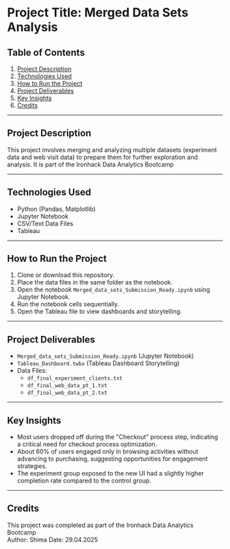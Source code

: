 #  Project Title: Merged Data Sets Analysis

##  Table of Contents
1. [Project Description](#project-description)
2. [Technologies Used](#technologies-used)
3. [How to Run the Project](#how-to-run-the-project)
4. [Project Deliverables](#project-deliverables)
5. [Key Insights](#key-insights)
6. [Credits](#credits)

---

## Project Description
This project involves merging and analyzing multiple datasets (experiment data and web visit data) to prepare them for further exploration and analysis. It is part of the Ironhack Data Analytics Bootcamp

---

## Technologies Used
- Python (Pandas, Matplotlib)
- Jupyter Notebook
- CSV/Text Data Files
- Tableau

---

## How to Run the Project
1. Clone or download this repository.
2. Place the data files in the same folder as the notebook.
3. Open the notebook `Merged_data_sets_Submission_Ready.ipynb` using Jupyter Notebook.
4. Run the notebook cells sequentially.
5. Open the Tableau file to view dashboards and storytelling.

---

## Project Deliverables
- `Merged_data_sets_Submission_Ready.ipynb` (Jupyter Notebook)
- `Tableau_Dashboard.twbx` (Tableau Dashboard Storytelling)
- Data Files:
  - `df_final_experiment_clients.txt`
  - `df_final_web_data_pt_1.txt`
  - `df_final_web_data_pt_2.txt`

---

## Key Insights
- Most users dropped off during the "Checkout" process step, indicating a critical need for checkout process optimization.
- About 60% of users engaged only in browsing activities without advancing to purchasing, suggesting opportunities for engagement strategies.
- The experiment group exposed to the new UI had a slightly higher completion rate compared to the control group.

---

## Credits
This project was completed as part of the Ironhack Data Analytics Bootcamp  
Author: Shima
Date: 29.04.2025

